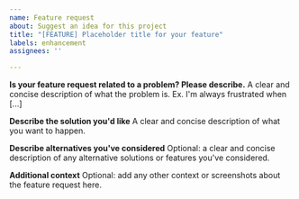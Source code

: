 ```yaml
---
name: Feature request
about: Suggest an idea for this project
title: "[FEATURE] Placeholder title for your feature"
labels: enhancement
assignees: ''

---
```


**Is your feature request related to a problem? Please describe.**
A clear and concise description of what the problem is. Ex. I'm always frustrated when [...]

**Describe the solution you'd like**
A clear and concise description of what you want to happen.

**Describe alternatives you've considered**
Optional: a clear and concise description of any alternative solutions or features you've considered.

**Additional context**
Optional: add any other context or screenshots about the feature request here.
